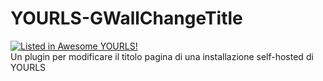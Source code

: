 # YOURLS-GWallChangeTitle
[![Listed in Awesome YOURLS!](https://img.shields.io/static/v1?label=Awesome&message=YOURLS&color=C5A3BE&style=flat-square)](https://github.com/YOURLS/awesome-yourls/)   
Un plugin per modificare il titolo pagina di una installazione self-hosted di YOURLS
